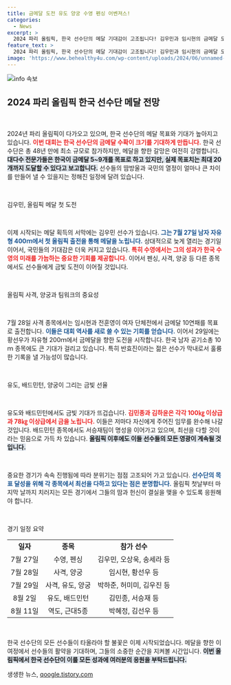 ```yaml
---
title: 금메달 도전 유도 양궁 수영 펜싱 어벤져스!
categories:
  - News
excerpt: >
  2024 파리 올림픽, 한국 선수단의 메달 기대감이 고조됩니다! 김우민과 임시현의 금메달 도전이 시작으로, 최대 20개의 금메달 획득 가능성까지! 국민의 응원과 선수들의 열정이 모이면 파리에서의 금빛 성과를 기대할 수 있습니다.
feature_text: >
  2024 파리 올림픽, 한국 선수단의 메달 기대감이 고조됩니다! 김우민과 임시현의 금메달 도전이 시작으로, 최대 20개의 금메달 획득 가능성까지! 국민의 응원과 선수들의 열정이 모이면 파리에서의 금빛 성과를 기대할 수 있습니다.
image: 'https://www.behealthy4u.com/wp-content/uploads/2024/06/unnamed-file.png'
---
```


<p><img src="https://www.behealthy4u.com/wp-content/uploads/2024/06/unnamed-file.png" alt="info 속보" /></p>

<h2 data-ke-size="size26">2024 파리 올림픽 한국 선수단 메달 전망</h2>

<p data-ke-size="size16">&nbsp;</p>

<p>2024년 파리 올림픽이 다가오고 있으며, 한국 선수단의 메달 목표와 기대가 높아지고 있습니다. <b><span style="color: #ee2323;">이번 대회는 한국 선수단의 금메달 수확이 크기를 기대하게 만듭니다.</span></b> 한국 선수단은 총 48년 만에 최소 규모로 참가하지만, 메달을 향한 갈망은 여전히 강렬합니다. <b><span style="background-color: #21538527;">대다수 전문가들은 한국이 금메달 5~9개를 목표로 하고 있지만, 실제 목표치는 최대 20개까지 도달할 수 있다고 보고합니다.</span></b> 선수들의 땀방울과 국민의 열정이 얼마나 큰 차이를 만들어 낼 수 있을지는 정해진 일정에 달려 있습니다.</p>

<p data-ke-size="size16">&nbsp;</p>

<p>김우민, 올림픽 메달 첫 도전</p>

<p data-ke-size="size16">&nbsp;</p>

<p>이제 시작되는 메달 획득의 서막에는 김우민 선수가 있습니다. <b><span style="color: #1a5490;">그는 7월 27일 남자 자유형 400ｍ에서 첫 올림픽 출전을 통해 메달을 노립니다.</span></b> 상대적으로 늦게 열리는 경기일이어서, 국민들의 기대감은 더욱 커지고 있습니다. <b><span style="color: #ee2323;">특히 수영에서는 그의 성과가 한국 수영의 미래를 가늠하는 중요한 기회를 제공합니다.</span></b> 이어서 펜싱, 사격, 양궁 등 다른 종목에서도 선수들에게 금빛 도전이 이어질 것입니다.</p>

<p data-ke-size="size16">&nbsp;</p>

<p>올림픽 사격, 양궁과 팀워크의 중요성</p>

<p data-ke-size="size16">&nbsp;</p>

<p>7월 28일 사격 종목에서는 임시현과 전훈영이 여자 단체전에서 금메달 10연패를 목표로 출전합니다. <b><span style="color: #1a5490;">이들은 대회 역사를 새로 쓸 수 있는 기회를 얻습니다.</span></b> 이어서 29일에는 황선우가 자유형 200ｍ에서 금메달을 향한 도전을 시작합니다. 한국 남자 공기소총 10ｍ 종목에도 큰 기대가 걸리고 있습니다. 특히 반효진이라는 젊은 선수가 막내로서 훌륭한 기록을 낼 가능성이 많습니다.</p>

<p data-ke-size="size16">&nbsp;</p>

<p>유도, 배드민턴, 양궁이 그리는 금빛 선율</p>

<p data-ke-size="size16">&nbsp;</p>

<p>유도와 배드민턴에서도 금빛 기대가 뜨겁습니다. <b><span style="color: #ee2323;">김민종과 김하윤은 각각 100㎏ 이상급과 78㎏ 이상급에서 금을 노립니다.</span></b> 이들은 저마다 자신에게 주어진 임무를 완수해 나갈 것입니다. 배드민턴 종목에서도 서승재팀이 명성을 이어가고 있으며, 최선을 다할 것이라는 믿음으로 가득 차 있습니다. <b><span style="background-color: #21538527;">올림픽 이후에도 이들 선수들의 모든 영광이 계속될 것입니다.</span></b></p>

<p data-ke-size="size16">&nbsp;</p>

<p>중요한 경기가 속속 진행됨에 따라 분위기는 점점 고조되어 가고 있습니다. <b><span style="color: #1a5490;">선수단의 목표 달성을 위해 각 종목에서 최선을 다하고 있다는 점은 분명합니다.</span></b> 올림픽 첫날부터 마지막 날까지 치러지는 모든 경기에서 그들의 땀과 헌신이 결실을 맺을 수 있도록 응원해야 합니다.</p>

<p data-ke-size="size16">&nbsp;</p>

<p>경기 일정 요약</p>

<table>
  <tr>
    <td style="text-align: center; height: 17px;"><b>일자</b></td>
    <td style="text-align: center; height: 17px;"><b>종목</b></td>
    <td style="text-align: center; height: 17px;"><b>참가 선수</b></td>
  </tr>
  <tr>
    <td style="text-align: center; height: 17px;">7월 27일</td>
    <td style="text-align: center; height: 17px;">수영, 펜싱</td>
    <td style="text-align: center; height: 17px;">김우민, 오상욱, 송세라 등</td>
  </tr>
  <tr>
    <td style="text-align: center; height: 17px;">7월 28일</td>
    <td style="text-align: center; height: 17px;">사격, 양궁</td>
    <td style="text-align: center; height: 17px;">임시현, 황선우 등</td>
  </tr>
  <tr>
    <td style="text-align: center; height: 17px;">7월 29일</td>
    <td style="text-align: center; height: 17px;">사격, 유도, 양궁</td>
    <td style="text-align: center; height: 17px;">박하준, 허미미, 김우진 등</td>
  </tr>
  <tr>
    <td style="text-align: center; height: 17px;">8월 2일</td>
    <td style="text-align: center; height: 17px;">유도, 배드민턴</td>
    <td style="text-align: center; height: 17px;">김민종, 서승재 등</td>
  </tr>
  <tr>
    <td style="text-align: center; height: 17px;">8월 11일</td>
    <td style="text-align: center; height: 17px;">역도, 근대5종</td>
    <td style="text-align: center; height: 17px;">박혜정, 김선우 등</td>
  </tr>
</table>

<p data-ke-size="size16">&nbsp;</p>

<p>한국 선수단의 모든 선수들이 타올라야 할 불꽃은 이제 시작되었습니다. 메달을 향한 이 여정에서 선수들의 활약을 기대하며, 그들의 소중한 순간을 지켜볼 시간입니다. <b><span style="background-color: #21538527;">이번 올림픽에서 한국 선수단이 이룰 모든 성과에 여러분의 응원을 부탁드립니다.</span></b></p>
생생한 뉴스, <a href="https://qoogle.tistory.com" rel="dofollow">qoogle.tistory.com</a>


